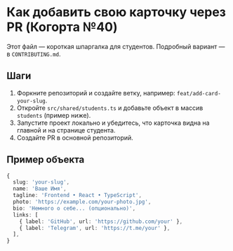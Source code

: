 # Как добавить свою карточку через PR (Когорта №40)

Этот файл — короткая шпаргалка для студентов. Подробный вариант — в `CONTRIBUTING.md`.

## Шаги

1. Форкните репозиторий и создайте ветку, например: `feat/add-card-your-slug`.
2. Откройте `src/shared/students.ts` и добавьте объект в массив `students` (пример ниже).
3. Запустите проект локально и убедитесь, что карточка видна на главной и на странице студента.
4. Создайте PR в основной репозиторий.

## Пример объекта

```ts
{
  slug: 'your-slug',
  name: 'Ваше Имя',
  tagline: 'Frontend • React • TypeScript',
  photo: 'https://example.com/your-photo.jpg',
  bio: 'Немного о себе... (опционально)',
  links: [
    { label: 'GitHub', url: 'https://github.com/your' },
    { label: 'Telegram', url: 'https://t.me/your' },
  ],
}
```
